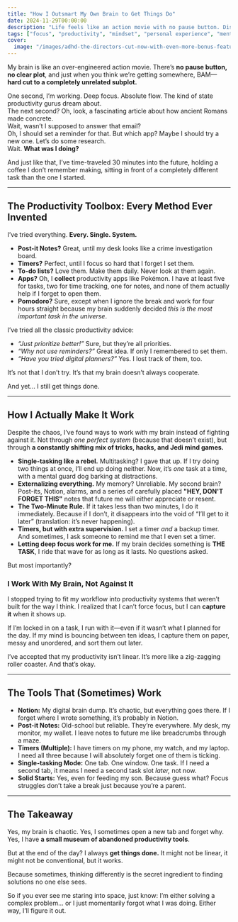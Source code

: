 ```yaml
---
title: "How I Outsmart My Own Brain to Get Things Do"
date: 2024-11-29T00:00:00
description: "Life feels like an action movie with no pause button. Discover how I navigate the chaos and still get things done."
tags: ["focus", "productivity", "mindset", "personal experience", "mental strategies"]
cover:
  image: "/images/adhd-the-directors-cut-now-with-even-more-bonus-features.png"
---
```

My brain is like an over-engineered action movie. There’s **no pause button, no clear plot**, and just when you think we’re getting somewhere, BAM—**hard cut to a completely unrelated subplot.**

One second, I’m working. Deep focus. Absolute flow. The kind of state productivity gurus dream about.  
The next second? Oh, look, a fascinating article about how ancient Romans made concrete.  
Wait, wasn’t I supposed to answer that email?  
Oh, I should set a reminder for that. But which app? Maybe I should try a new one. Let’s do some research.  
Wait. **What was I doing?**

And just like that, I’ve time-traveled 30 minutes into the future, holding a coffee I don’t remember making, sitting in front of a completely different task than the one I started.

---

## **The Productivity Toolbox: Every Method Ever Invented**

I’ve tried everything. **Every. Single. System.**

- **Post-it Notes?** Great, until my desk looks like a crime investigation board.
- **Timers?** Perfect, until I focus so hard that I forget I set them.
- **To-do lists?** Love them. Make them daily. Never look at them again.
- **Apps?** Oh, I **collect** productivity apps like Pokémon. I have at least five for tasks, two for time tracking, one for notes, and none of them actually help if I forget to open them.
- **Pomodoro?** Sure, except when I ignore the break and work for four hours straight because my brain suddenly decided *this is the most important task in the universe*.

I’ve tried all the classic productivity advice:
- *“Just prioritize better!”* Sure, but they’re all priorities.  
- *“Why not use reminders?”* Great idea. If only I remembered to set them.  
- *“Have you tried digital planners?”* Yes. I lost track of them, too.

It’s not that I don’t try. It’s that my brain doesn’t always cooperate.

And yet… I still get things done.

---

## **How I Actually Make It Work**

Despite the chaos, I’ve found ways to work *with* my brain instead of fighting against it. Not through *one perfect system* (because that doesn’t exist), but through **a constantly shifting mix of tricks, hacks, and Jedi mind games.**

- **Single-tasking like a rebel.** Multitasking? I gave that up. If I try doing two things at once, I’ll end up doing neither. Now, it’s *one* task at a time, with a mental guard dog barking at distractions.
- **Externalizing everything.** My memory? Unreliable. My second brain? Post-its, Notion, alarms, and a series of carefully placed **"HEY, DON'T FORGET THIS"** notes that future me will either appreciate or resent.
- **The Two-Minute Rule.** If it takes less than two minutes, I do it immediately. Because if I don’t, it disappears into the void of “I’ll get to it later” (translation: it’s never happening).
- **Timers, but with extra supervision.** I set a timer *and* a backup timer. And sometimes, I ask someone to remind me that I even set a timer.
- **Letting deep focus work for me.** If my brain decides something is **THE TASK**, I ride that wave for as long as it lasts. No questions asked.

But most importantly?

### **I Work With My Brain, Not Against It**

I stopped trying to fit my workflow into productivity systems that weren’t built for the way I think. I realized that I can’t force focus, but I can **capture it** when it shows up.

If I’m locked in on a task, I run with it—even if it wasn’t what I planned for the day. If my mind is bouncing between ten ideas, I capture them on paper, messy and unordered, and sort them out later.

I’ve accepted that my productivity isn’t linear. It’s more like a zig-zagging roller coaster. And that’s okay.

---

## **The Tools That (Sometimes) Work**

- **Notion:** My digital brain dump. It’s chaotic, but everything goes there. If I forget where I wrote something, it’s probably in Notion.
- **Post-it Notes:** Old-school but reliable. They’re everywhere. My desk, my monitor, my wallet. I leave notes to future me like breadcrumbs through a maze.
- **Timers (Multiple):** I have timers on my phone, my watch, and my laptop. I need all three because I will absolutely forget one of them is ticking.
- **Single-tasking Mode:** One tab. One window. One task. If I need a second tab, it means I need a second task slot *later,* not now.
- **Solid Starts:** Yes, even for feeding my son. Because guess what? Focus struggles don’t take a break just because you’re a parent.

---

## **The Takeaway**

Yes, my brain is chaotic. Yes, I sometimes open a new tab and forget why. Yes, I have **a small museum of abandoned productivity tools**.

But at the end of the day? I always **get things done.** It might not be linear, it might not be conventional, but it works.

Because sometimes, thinking differently is the secret ingredient to finding solutions no one else sees.

So if you ever see me staring into space, just know: I’m either solving a complex problem… or I just momentarily forgot what I was doing. Either way, I’ll figure it out.